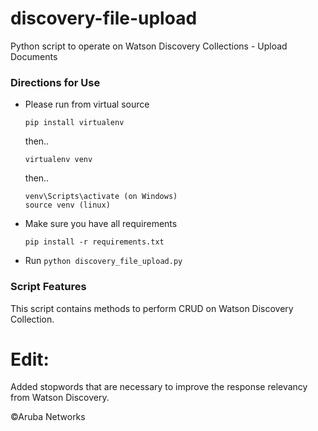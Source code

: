 # discovery-file-upload
Python script to operate on Watson Discovery Collections - Upload Documents

### Directions for Use
* Please run from virtual source
  ```
  pip install virtualenv
  ```
  then..
  ```
  virtualenv venv
  ```
  then..
  ```
  venv\Scripts\activate (on Windows)
  source venv (linux)
  ```
* Make sure you have all requirements
  ```
  pip install -r requirements.txt
  ```
* Run ```python discovery_file_upload.py```

### Script Features
This script contains methods to perform CRUD on Watson Discovery Collection.
# Edit:
Added stopwords that are necessary to improve the response relevancy from Watson Discovery.

&copy;Aruba Networks
